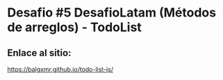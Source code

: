 # Desafio #5 DesafioLatam (Métodos de arreglos) - TodoList
## Enlace al sitio:
https://balgxmr.github.io/todo-list-js/
